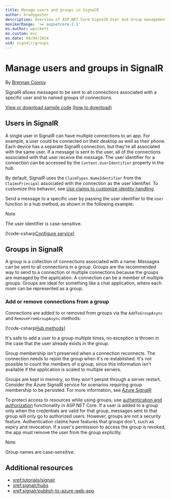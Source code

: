 ```yaml
---
title: Manage users and groups in SignalR
author: bradygaster
description: Overview of ASP.NET Core SignalR User and Group management.
monikerRange: '>= aspnetcore-2.1'
ms.author: wpickett
ms.custom: mvc
ms.date: 04/04/2024
uid: signalr/groups
---
```


# Manage users and groups in SignalR

By [Brennan Conroy](https://github.com/BrennanConroy)

SignalR allows messages to be sent to all connections associated with a specific user and to named groups of connections.

[View or download sample code](https://github.com/dotnet/AspNetCore.Docs/tree/main/aspnetcore/signalr/groups/sample/) [(how to download)](xref:index#how-to-download-a-sample)

## Users in SignalR

A single user in SignalR can have multiple connections to an app. For example, a user could be connected on their desktop as well as their phone. Each device has a separate SignalR connection, but they're all associated with the same user. If a message is sent to the user, all of the connections associated with that user receive the message. The user identifier for a connection can be accessed by the `Context.UserIdentifier` property in the hub.

By default, SignalR uses the `ClaimTypes.NameIdentifier` from the `ClaimsPrincipal` associated with the connection as the user identifier. To customize this behavior, see [Use claims to customize identity handling](xref:signalr/authn-and-authz#use-claims-to-customize-identity-handling).

Send a message to a specific user by passing the user identifier to the `User` function in a hub method, as shown in the following example:

> [!NOTE]
> The user identifier is case-sensitive.

[!code-csharp[Configure service](groups/sample/Hubs/ChatHub.cs?range=29-32)]

## Groups in SignalR

A group is a collection of connections associated with a name. Messages can be sent to all connections in a group. Groups are the recommended way to send to a connection or multiple connections because the groups are managed by the application. A connection can be a member of multiple groups. Groups are ideal for something like a chat application, where each room can be represented as a group. 

### Add or remove connections from a group

Connections are added to or removed from groups via the `AddToGroupAsync` and `RemoveFromGroupAsync` methods:

[!code-csharp[Hub methods](groups/sample/Hubs/ChatHub.cs?range=15-27)]

It's safe to add a user to a group multiple times, no exception is thrown in the case that the user already exists in the group.

Group membership isn't preserved when a connection reconnects. The connection needs to rejoin the group when it's re-established. It's not possible to count the members of a group, since this information isn't available if the application is scaled to multiple servers. 

Groups are kept in memory, so they won't persist through a server restart. Consider the Azure SignalR service for scenarios requiring group membership to be persisted. For more information, see [Azure SignalR](/azure/azure-signalr/signalr-overview)

To protect access to resources while using groups, use [authentication and authorization](xref:signalr/authn-and-authz) functionality in ASP.NET Core. If a user is added to a group only when the credentials are valid for that group, messages sent to that group will only go to authorized users. However, groups are not a security feature. Authentication claims have features that groups don't, such as expiry and revocation. If a user's permission to access the group is revoked, the app must remove the user from the group explicitly.

> [!NOTE]
> Group names are case-sensitive.

## Additional resources

* <xref:tutorials/signalr>
* <xref:signalr/hubs>
* <xref:signalr/publish-to-azure-web-app>

